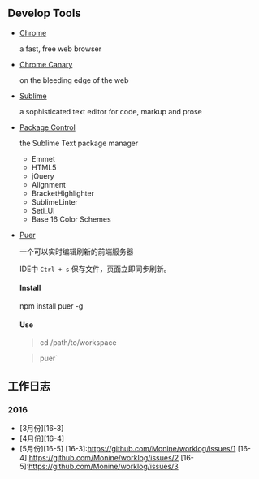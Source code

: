 Develop Tools
---
- [Chrome](https://www.google.com/chrome/browser/desktop/index.html)

  a fast, free web browser
  
- [Chrome Canary](https://www.google.com/chrome/browser/canary.html)

  on the bleeding edge of the web

- [Sublime](https://www.sublimetext.com/)

  a sophisticated text editor for code, markup and prose

- [Package Control](https://packagecontrol.io/)

  the Sublime Text package manager
  
  - Emmet
  - HTML5
  - jQuery
  - Alignment
  - BracketHighlighter
  - SublimeLinter
  - Seti_UI
  - Base 16 Color Schemes
  
- [Puer](http://leeluolee.github.io/2014/10/24/use-puer-helpus-developer-frontend/)

  一个可以实时编辑刷新的前端服务器
  
  IDE中 `Ctrl + s` 保存文件，页面立即同步刷新。
  
  #### Install
  
  npm install puer -g
  
  #### Use
  
  > cd /path/to/workspace
  
  > puer`

工作日志
---
### 2016
- [3月份][16-3]
- [4月份][16-4]
- [5月份][16-5]
[16-3]:https://github.com/Monine/worklog/issues/1
[16-4]:https://github.com/Monine/worklog/issues/2
[16-5]:https://github.com/Monine/worklog/issues/3
